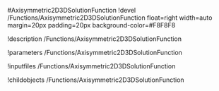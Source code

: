 <!-- MOOSE Object Documentation Stub: Remove this when content is added. -->
#Axisymmetric2D3DSolutionFunction
!devel /Functions/Axisymmetric2D3DSolutionFunction float=right width=auto margin=20px padding=20px background-color=#F8F8F8

!description /Functions/Axisymmetric2D3DSolutionFunction

!parameters /Functions/Axisymmetric2D3DSolutionFunction

!inputfiles /Functions/Axisymmetric2D3DSolutionFunction

!childobjects /Functions/Axisymmetric2D3DSolutionFunction
